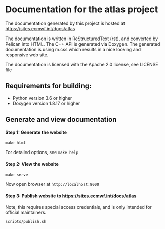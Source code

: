 Documentation for the atlas project
===================================

The documentation generated by this project is hosted at https://sites.ecmwf.int/docs/atlas

The documentation is written in ReStructuredText (rst), and converted by Pelican into HTML.
The C++ API is generated via Doxygen. The generated documentation is using m.css which results
in a nice looking and responsive web site.

The documentation is licensed with the Apache 2.0 license, see LICENSE file

Requirements for building:
--------------------------

- Python version 3.6 or higher
- Doxygen version 1.8.17 or higher

Generate and view documentation
-------------------------------

#### Step 1: Generate the website

```
make html
```

For detailed options, see `make help`

#### Step 2: View the website

```
make serve
```

Now open browser at `http://localhost:8000`

#### Step 3: Publish website to https://sites.ecmwf.int/docs/atlas

Note, this requires special access credentials, and is only intended for official maintainers.

```
scripts/publish.sh
```
